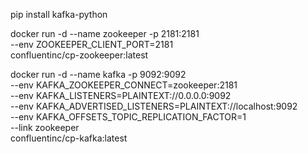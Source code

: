 pip install kafka-python


docker run -d --name zookeeper -p 2181:2181 \
  --env ZOOKEEPER_CLIENT_PORT=2181 \
  confluentinc/cp-zookeeper:latest


docker run -d --name kafka -p 9092:9092 \
  --env KAFKA_ZOOKEEPER_CONNECT=zookeeper:2181 \
  --env KAFKA_LISTENERS=PLAINTEXT://0.0.0.0:9092 \
  --env KAFKA_ADVERTISED_LISTENERS=PLAINTEXT://localhost:9092 \
  --env KAFKA_OFFSETS_TOPIC_REPLICATION_FACTOR=1 \
  --link zookeeper \
  confluentinc/cp-kafka:latest




